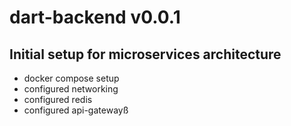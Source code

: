 # dart-backend v0.0.1

## Initial setup for microservices architecture

- docker compose setup
- configured networking
- configured redis
- configured api-gatewayß
